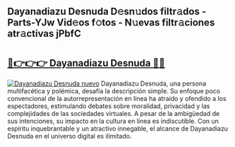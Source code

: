 ## Dayanadiazu Desnuda D𝚎sn𝚞dos filtr𝚊dos - Parts-YJw Vid𝚎os f𝚘tos - N𝚞evas filtr𝚊ciones atr𝚊ctivas jPbfC

# <h2><a href="http://mbdwwmw.tromn.icu/?c=Dayanadiazu+Desnuda">🔗👉👉👉 Dayanadiazu Desnuda 🔗🔗</a></h2>

[![Dayanadiazu Desnuda nuevo](https://i.imgur.com/pEAQMta.gif)](http://mbdwwmw.tromn.icu/?c=Dayanadiazu+Desnuda)
Dayanadiazu Desnuda, una persona multifacética y polémica, desafía la descripción simple. Su enfoque poco convencional de la autorrepresentación en línea ha atraído y ofendido a los espectadores, estimulando debates sobre moralidad, privacidad y las complejidades de las sociedades virtuales. A pesar de la ambigüedad de sus intenciones, su impacto en la cultura en línea es indiscutible. Con un espíritu inquebrantable y un atractivo innegable, el alcance de Dayanadiazu Desnuda en el universo digital es ilimitado.
